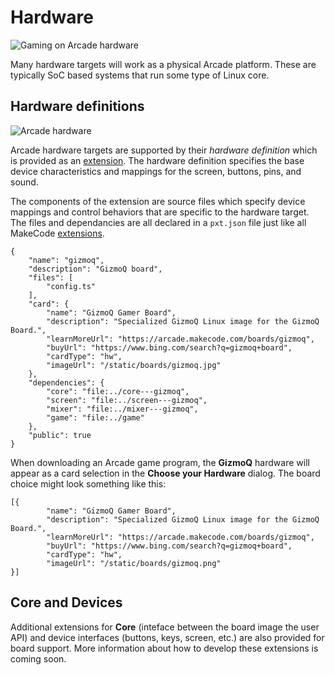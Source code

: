 # Hardware

![Gaming on Arcade hardware](/static/boards/brainpad-play.jpg)

Many hardware targets will work as a physical Arcade platform. These are typically SoC based systems that run some type of Linux core.

## Hardware definitions

![Arcade hardware](/static/boards/brainpad.jpg)

Arcade hardware targets are supported by their _hardware definition_ which is provided as an [extension](https://makecode.com/extensions). The hardware definition specifies the base device characteristics and mappings for the screen, buttons, pins, and sound.

The components of the extension are source files which specify device mappings and control behaviors that are specific to the hardware target. The files and dependancies are all declared in a ``pxt.json`` file just like all MakeCode [extensions](https://makecode.com/extensions).

```
{
    "name": "gizmoq",
    "description": "GizmoQ board",
    "files": [
        "config.ts"
    ],
    "card": {
        "name": "GizmoQ Gamer Board",
        "description": "Specialized GizmoQ Linux image for the GizmoQ Board.",
        "learnMoreUrl": "https://arcade.makecode.com/boards/gizmoq",
        "buyUrl": "https://www.bing.com/search?q=gizmoq+board",
        "cardType": "hw",
        "imageUrl": "/static/boards/gizmoq.jpg"
    },
    "dependencies": {
        "core": "file:../core---gizmoq",
        "screen": "file:../screen---gizmoq",
        "mixer": "file:../mixer---gizmoq",
        "game": "file:../game"
    },
    "public": true
}
```

When downloading an Arcade game program, the **GizmoQ** hardware will appear as a card selection in the **Choose your Hardware** dialog. The board choice might look something like this:

```codecard
[{
        "name": "GizmoQ Gamer Board",
        "description": "Specialized GizmoQ Linux image for the GizmoQ Board.",
        "learnMoreUrl": "https://arcade.makecode.com/boards/gizmoq",
        "buyUrl": "https://www.bing.com/search?q=gizmoq+board",
        "cardType": "hw",
        "imageUrl": "/static/boards/gizmoq.png"
}]
```

## Core and Devices

Additional extensions for **Core** (inteface between the board image the user API) and device interfaces (buttons, keys, screen, etc.) are also provided for board support. More information about how to develop these extensions is coming soon.